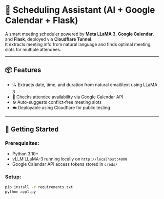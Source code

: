 # 🤖 Scheduling Assistant (AI + Google Calendar + Flask)

A smart meeting scheduler powered by **Meta LLaMA 3**, **Google Calendar**, and **Flask**, deployed via **Cloudflare Tunnel**.  
It extracts meeting info from natural language and finds optimal meeting slots for multiple attendees.

---

## 📦 Features
- 🔍 Extracts date, time, and duration from natural email/text using LLaMA 3
- 📅 Checks attendee availability via Google Calendar API
- ⚙️ Auto-suggests conflict-free meeting slots
- ☁️ Deployable using Cloudflare for public testing

---

## 🚀 Getting Started

### Prerequisites:
- Python 3.10+
- vLLM LLaMA-3 running locally on `http://localhost:4000`
- Google Calendar API access tokens stored in `creds/`

### Setup:
```bash
pip install -r requirements.txt
python app1.py
